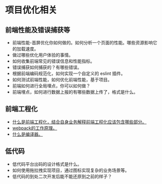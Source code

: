 # 项目优化相关


## 前端性能及错误捕获等
- 前端性能-首屏优化你如何做的。如何分析一个页面的性能。哪些资源影响它的加载速度。
- 做过哪些优化用户体验的事情。
- 如何收集前端常见的错误信息和性能指标。
- 错误捕获如何捕获的？有哪些错误。
- 根据前端编码规范化，如何实现一个自定义的 eslint 插件。
- 如何测试前端性能，如何优化前端性能，基于项目。
- 前端如何进行全局埋点，你可以如何做？
- 前端埋点，如何进行数据上报的有哪些数据上传了，格式是什么。



## 前端工程化
- [什么是前端工程化，结合自身业务解释前端工程化应该包含哪些部分。](https://github.com/gg8899/fe-interview/issues/47)
- [webpack的工作原理。](https://github.com/gg8899/fe-interview/issues/48)
- [什么是编译器。](https://github.com/gg8899/fe-interview/issues/49)



## 低代码
- 低代码平台出码的设计格式是什么。
- 如何使用拖拉拽实现项目，通过图标实现复杂的业务场景等。
- 低代码的到处二次开发后能不能还原到之前的样子？